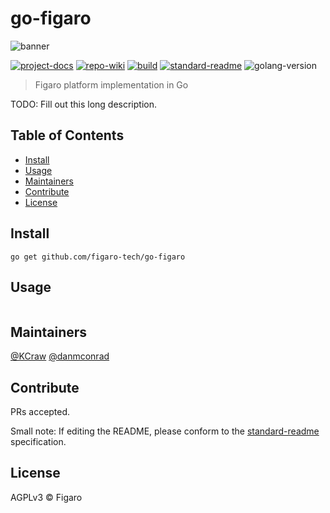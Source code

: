 # go-figaro

![banner](https://www.figaro.tech/images/social-previews/1200x630.png)

[![project-docs](https://img.shields.io/badge/project-docs-blue.svg?style=flat)](https://docs.figaro.tech)
[![repo-wiki](https://img.shields.io/badge/repo-wiki-blue.svg?style=flat)](https://github.com/figaro-tech/go-figaro/wiki)
[![build](https://img.shields.io/circleci/project/github/figaro-tech/go-figaro/master.svg)](https://circleci.com/gh/figaro-tech/go-figaro)
[![standard-readme](https://img.shields.io/badge/standard--readme-OK-green.svg?style=flat)](https://github.com/RichardLitt/standard-readme)
![golang-version](https://img.shields.io/badge/golang-%3E%3D1.10.0-orange.svg?style=flat)

> Figaro platform implementation in Go

TODO: Fill out this long description.

## Table of Contents

- [Install](#install)
- [Usage](#usage)
- [Maintainers](#maintainers)
- [Contribute](#contribute)
- [License](#license)

## Install

```
go get github.com/figaro-tech/go-figaro
```

## Usage

```
```

## Maintainers

[@KCraw](https://github.com/KCraw) [@danmconrad](https://github.com/danmconrad)

## Contribute

PRs accepted.

Small note: If editing the README, please conform to the [standard-readme](https://github.com/RichardLitt/standard-readme) specification.

## License

AGPLv3 © Figaro
